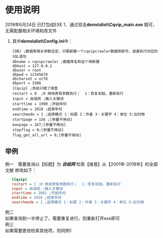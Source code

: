 # 使用说明
2019年6月24日  已打包成EXE 1、通过双击**demo\dist\Cqvip_main.exe**  既可，无需配置相关环境和库文件  
1. 其中**demo\dist\Config.ini**中： 
    ```
    [DB] ;数据库相关参数设定，只需新建一个cqvipcrawler数据库即可，或者执行对应的SQL语句
    dbname = cqvipcrawler ;数据库名称这个得新建
    dbhost = 127.0.0.1 
    dbuser = root
    dbpwd = 12345678
    dbcharset = utf8
    dbport = 3306
    [Cqvip] ;目前只做了维普
    restart = 0  ;0 继续原有参数执行；  1：恢复初始，重新执行
    input = 自组网 ;输入关键词
    starttime = 1990 ;开始年份
    endtime = 2018 ;结束年份
    searchmode = 1 ;选择模式 1：标题 2：作者 3：关键字 4：单位 5:出刊物
    startpage = 156 ;[参量不用动]
    maxpage = 267;[参量不用动]
    stopflag = 0;[参量不用动]
    flag_get_all_url = 0;[参量不用动]
    
    ```
 ## 举例
例一　需要查询以【标题】为 _**自组网**_ 检索【维普】从【2001年-2018年】的全部文献
 修改如下：
 ``` ini
    [Cqvip]
    restart = 1 ;0 继续原有参数执行；  1：恢复初始，重新执行
    input = 自组网 ;输入关键词
    starttime = 2001 ;开始年份
    endtime = 2018 ;结束年份
    searchmode = 1 ;选择模式 1：标题 2：作者 3：关键字 4：单位 5:出刊物
```
例二   
    如果查询到一半停止了，需要重复进行，则重新打开exe即可  
例三   
    如果需要更改检索其他项，则同例1